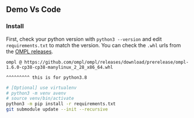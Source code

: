 
## Demo Vs Code

### Install

First, check your python version with `python3 --version` and edit `requirements.txt` to match the version.
You can check the `.whl` urls from the [OMPL releases](https://github.com/ompl/ompl/releases/).
```
ompl @ https://github.com/ompl/ompl/releases/download/prerelease/ompl-1.6.0-cp38-cp38-manylinux_2_28_x86_64.whl
                                                                            ^^^^^^^^^ this is for python3.8
```


```bash
# [Optional] use virtualenv
# python3 -m venv avenv 
# source venv/bin/activate
python3 -m pip install -r requirements.txt
git submodule update --init --recursive
```

